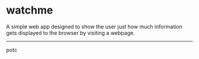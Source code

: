 # watchme
A simple web app designed to show the user just how much information gets displayed to the browser by visiting a webpage. 

-----

potc